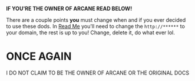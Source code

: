 **IF YOU'RE THE OWNER OF ARCANE READ BELOW!**

There are a couple points **you** must change when and if you ever decided to use these dods. In [Read Me]() you'll need to change the `http://******` to your domain, the rest is up to you! Change, delete it, do what ever lol. 

# ONCE AGAIN
I DO NOT CLAIM TO BE THE OWNER OF ARCANE OR THE ORIGINAL DOCS